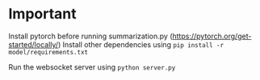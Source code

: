 
# Important

Install pytorch before running summarization.py
(https://pytorch.org/get-started/locally/)
Install other dependencies using `pip install -r model/requirements.txt`

Run the websocket server using `python server.py`

